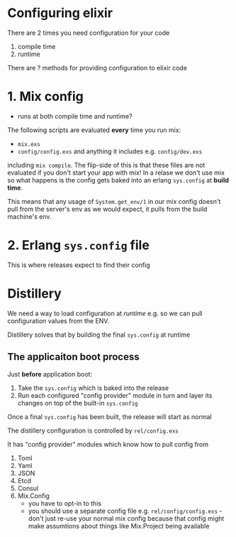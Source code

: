 # Configuring elixir


There are 2 times you need configuration for your code

1. compile time
1. runtime


There are ? methods for providing configuration to elixir code

# 1. Mix config
* runs at both compile time and runtime?

The following scripts are evaluated **every** time you run mix:

* `mix.exs`
* `config/config.exs` and anything it includes e.g. `config/dev.exs`

including `mix compile`. The flip-side of this is that these files are not evaluated if you don't start your app with mix! In a relase we don't use mix so what happens is the config gets baked into an erlang `sys.config` at **build time**.

This means that any usage of `System.get_env/1` in our mix config doesn't pull from the server's env as we would expect, it pulls from the build machine's env.


# 2. Erlang `sys.config` file

This is where releases expect to find their config

# Distillery

We need a way to load configuration at _runtime_ e.g. so we can pull configuration values from the ENV.

Distillery solves that by building the final `sys.config` at runtime

## The applicaiton boot process

Just **before** application boot:

1. Take the `sys.config` which is baked into the release
1. Run each configured "config provider" module in turn and layer its changes on top of the built-in `sys.config`

Once a final `sys.config` has been built, the release will start as normal

The distillery configuration is controlled by `rel/config.exs`

It has "config provider" modules which know how to pull config from

1. Toml
1. Yaml
1. JSON
1. Etcd
1. Consul
1. Mix.Config
    * you have to opt-in to this
    * you should use a separate config file e.g. `rel/config/config.exs` - don't just re-use your normal mix config because that config might make assumtions about things like Mix.Project being available
